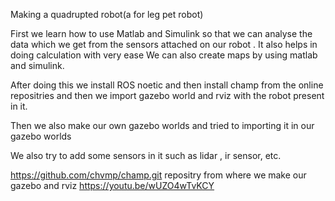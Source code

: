 Making a quadrupted robot(a for leg pet robot)

First we learn how to use Matlab and Simulink so that we can analyse the data which we get from the sensors attached on our robot . It also helps in doing calculation with very ease
We can also create maps by using matlab and simulink. 

After doing this we install ROS noetic and then install champ from the online repositries and then we import gazebo world and rviz with the robot present in it.

Then we also make our own gazebo worlds and tried to importing it in our gazebo worlds

We also try to add some sensors in it such as lidar , ir sensor, etc.


https://github.com/chvmp/champ.git    repositry from where we make our gazebo and rviz
https://youtu.be/wUZO4wTvKCY

